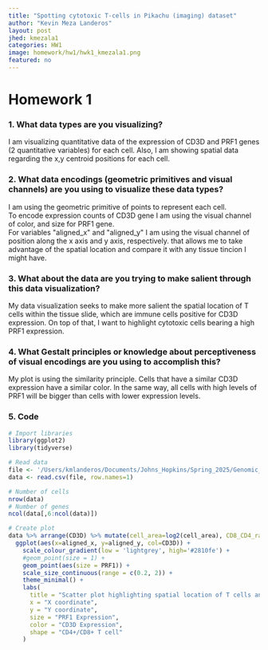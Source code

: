 ```yaml
---
title: "Spotting cytotoxic T-cells in Pikachu (imaging) dataset"
author: "Kevin Meza Landeros"
layout: post
jhed: kmezala1
categories: HW1
image: homework/hw1/hwk1_kmezala1.png
featured: no
---
```


# Homework 1  

### 1. What data types are you visualizing?
I am visualizing quantitative data of the expression of CD3D and PRF1 genes (2 quantitative variables) for each cell. Also, I am showing spatial data regarding the x,y centroid positions for each cell.

### 2. What data encodings (geometric primitives and visual channels) are you using to visualize these data types?
I am using the geometric primitive of points to represent each cell.  
To encode expression counts of CD3D gene I am using the visual channel of color, and size for PRF1 gene.  
For variables "aligned_x" and "aligned_y" I am using the visual channel of position along the x axis and y axis, respectively. that allows me to take advantage of the spatial location and compare it with any tissue tincion I might have. 

### 3. What about the data are you trying to make salient through this data visualization? 
My data visualization seeks to make more salient the spatial location of T cells within the tissue slide, which are immune cells positive for CD3D expression. On top of that, I want to highlight cytotoxic cells bearing a high PRF1 expression.

### 4. What Gestalt principles or knowledge about perceptiveness of visual encodings are you using to accomplish this?
My plot is using the similarity principle. Cells that have a similar CD3D expression have a similar color. In the same way, all cells with high levels of PRF1 will be bigger than cells with lower expression levels.

### 5. Code 
```r
# Import libraries
library(ggplot2)
library(tidyverse)

# Read data
file <- '/Users/kmlanderos/Documents/Johns_Hopkins/Spring_2025/Genomic_Data_Visualization/genomic-data-visualization-2025/data/pikachu.csv.gz'
data <- read.csv(file, row.names=1)

# Number of cells
nrow(data)
# Number of genes
ncol(data[,6:ncol(data)])

# Create plot
data %>% arrange(CD3D) %>% mutate(cell_area=log2(cell_area), CD8_CD4_ratio=CD8A/CD4) %>%
  ggplot(aes(x=aligned_x, y=aligned_y, col=CD3D)) + 
    scale_colour_gradient(low = 'lightgrey', high='#2810fe') + 
    #geom_point(size = 1) +
    geom_point(aes(size = PRF1)) + 
    scale_size_continuous(range = c(0.2, 2)) + 
    theme_minimal() +
    labs(
      title = "Scatter plot highlighting spatial location of T cells and cytotoxic cells",
      x = "X coordinate",
      y = "Y coordinate",
      size = "PRF1 Expression",
      color = "CD3D Expression",
      shape = "CD4+/CD8+ T cell"
    )
```
